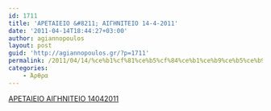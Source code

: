 ```yaml
---
id: 1711
title: 'ΑΡΕΤΑΙΕΙΟ &#8211; ΑΙΓΗΝΙΤΕΙΟ 14-4-2011'
date: '2011-04-14T18:44:27+03:00'
author: agiannopoulos
layout: post
guid: 'http://agiannopoulos.gr/?p=1711'
permalink: /2011/04/14/%ce%b1%cf%81%ce%b5%cf%84%ce%b1%ce%b9%ce%b5%ce%b9%ce%bf-%ce%b1%ce%b9%ce%b3%ce%b7%ce%bd%ce%b9%cf%84%ce%b5%ce%b9%ce%bf-14-4-2011/
categories:
    - Άρθρα
---
```


[ΑΡΕΤΑΙΕΙΟ ΑΙΓΗΝΙΤΕΙΟ 14042011](http://localhost:8000/wp-content/uploads/2012/04/ceb1cf81ceb5cf84ceb1ceb9ceb5ceb9cebf-ceb1ceb9ceb3ceb7cebdceb9cf84ceb5ceb9cebf-14042011.doc)